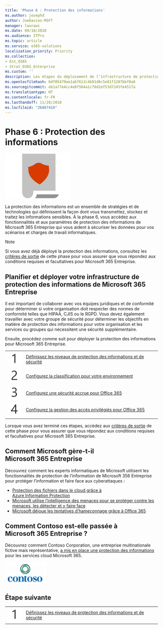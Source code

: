 ```yaml
---
title: 'Phase 6 : Protection des informations'
ms.author: josephd
author: JoeDavies-MSFT
manager: laurawi
ms.date: 09/18/2018
ms.audience: ITPro
ms.topic: article
ms.service: o365-solutions
localization_priority: Priority
ms.collection:
- Ent_O365
- Strat_O365_Enterprise
ms.custom: ''
description: Les étapes du déploiement de l’infrastructure de protection des informations pour Microsoft 365 Entreprise.
ms.openlocfilehash: 6df05479ae1ab7612c4b91d8c5e81f1207bbf0a6
ms.sourcegitcommit: eb1a77e4cc4e8f564a1c78d2ef53d7245fe4517a
ms.translationtype: HT
ms.contentlocale: fr-FR
ms.lasthandoff: 11/28/2018
ms.locfileid: "26867410"
---
```

# <a name="phase-6-information-protection"></a>Phase 6 : Protection des informations

![](./media/deploy-foundation-infrastructure/infoprotection_icon.png)

La protection des informations est un ensemble de stratégies et de technologies qui définissent la façon dont vous transmettez, stockez et traitez les informations sensibles. À la phase 6, vous accédez aux fonctionnalités et aux paramètres de protection des informations de Microsoft 365 Entreprise qui vous aident à sécuriser les données pour vos scénarios et charges de travail informatiques.

>[!Note]
>Si vous avez déjà déployé la protection des informations, consultez les [critères de sortie](infoprotect-exit-criteria.md) de cette phase pour vous assurer que vous répondez aux conditions requises et facultatives pour Microsoft 365 Entreprise.
>

## <a name="plan-and-deploy-your-microsoft-365-enterprise-information-protection-infrastructure"></a>Planifier et déployer votre infrastructure de protection des informations de Microsoft 365 Entreprise 

Il est important de collaborer avec vos équipes juridiques et de conformité pour déterminer si votre organisation doit respecter des normes de conformité telles que HIPAA, CJIS ou le RGPD. Vous devez également travailler avec votre groupe de sécurité pour déterminer les objectifs en matière de protection des informations pour votre organisation et les services ou groupes qui nécessitent une sécurité supplémentaire.

Ensuite, procédez comme suit pour déployer la protection des informations pour Microsoft 365 Entreprise.

|||
|:-------|:-----|
|![](./media/stepnumbers/Step1.png)|[Définissez les niveaux de protection des informations et de sécurité](infoprotect-define-sec-infoprotect-levels.md)|
|![](./media/stepnumbers/Step2.png)|[Configurez la classification pour votre environnement](infoprotect-configure-classification.md)|
|![](./media/stepnumbers/Step3.png)|[Configurez une sécurité accrue pour Office 365](infoprotect-configure-increased-security-office-365.md)|
|![](./media/stepnumbers/Step4.png)|[Configurez la gestion des accès privilégiés pour Office 365](infoprotect-configure-privileged-access-management.md)|


Lorsque vous avez terminé ces étapes, accédez aux [critères de sortie](infoprotect-exit-criteria.md) de cette phase pour vous assurer que vous répondez aux conditions requises et facultatives pour Microsoft 365 Entreprise.

## <a name="how-microsoft-does-microsoft-365-enterprise"></a>Comment Microsoft gère-t-il Microsoft 365 Entreprise

Découvrez comment les experts informatiques de Microsoft utilisent les fonctionnalités de protection de l’information de Microsoft 356 Entreprise pour protéger l’information et faire face aux cyberattaques :

- [Protection des fichiers dans le cloud grâce à Azure Information Protection](https://www.microsoft.com/itshowcase/Article/Content/924/Protecting-files-in-the-cloud-with-Azure-Information-Protection)
- [Microsoft utilise l’intelligence des menaces pour se protéger contre les menaces, les détecter et y faire face](https://www.microsoft.com/itshowcase/Article/Content/934/Microsoft-uses-threat-intelligence-to-protect-detect-and-respond-to-threats)
- [Microsoft déjoue les tentatives d’hameçonnage grâce à Office 365](https://www.microsoft.com/itshowcase/Article/Content/956/Microsoft-thwarts-phishing-attempts-with-Office-365)

## <a name="how-contoso-did-microsoft-365-enterprise"></a>Comment Contoso est-elle passée à Microsoft 365 Entreprise ?

Découvrez comment Contoso Corporation, une entreprise multinationale fictive mais représentative, [a mis en place une protection des informations](contoso-info-protect.md) pour les services cloud Microsoft 365.

![](./media/contoso-overview/contoso-icon.png)

## <a name="next-step"></a>Étape suivante

|||
|:-------|:-----|
|![](./media/stepnumbers/Step1.png)|[Définissez les niveaux de protection des informations et de sécurité](infoprotect-define-sec-infoprotect-levels.md)|

